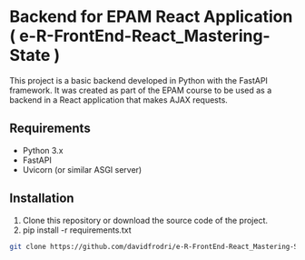 # Backend for EPAM React Application ( e-R-FrontEnd-React_Mastering-State )

This project is a basic backend developed in Python with the FastAPI framework. It was created as part of the EPAM course to be used as a backend in a React application that makes AJAX requests.

## Requirements

- Python 3.x
- FastAPI
- Uvicorn (or similar ASGI server)

## Installation

1. Clone this repository or download the source code of the project.
2. pip install -r requirements.txt

```bash
git clone https://github.com/davidfrodri/e-R-FrontEnd-React_Mastering-State-Backend.git

